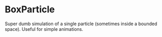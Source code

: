 # BoxParticle

Super dumb simulation of a single particle
(sometimes inside a bounded space). Useful
for simple animations.